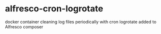 # alfresco-cron-logrotate
docker container cleaning log files periodically with cron logrotate added to Alfresco composer
